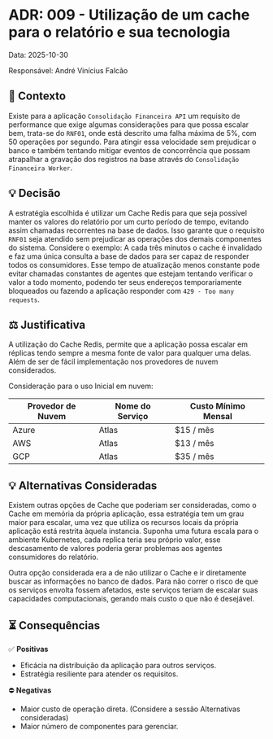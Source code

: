 
# ADR: 009 - Utilização de um cache para o relatório e sua tecnologia

Data: 2025-10-30

Responsável: André Vinícius Falcão

## :open_book: Contexto
Existe para a aplicação `Consolidação Financeira API` um requisito de performance que exige algumas considerações para que possa escalar bem, trata-se do `RNF01`, onde está descrito uma falha máxima de 5%, com 50 operações por segundo. Para atingir essa velocidade sem prejudicar o banco e também tentando mitigar eventos de concorrência que possam atrapalhar a gravação dos registros na base através do `Consolidação Financeira Worker`.
  

## :bulb: Decisão
A estratégia escolhida é utilizar um Cache Redis para que seja possível manter os valores do relatório por um curto período de tempo, evitando assim chamadas recorrentes na base de dados. Isso garante que o requisito `RNF01` seja atendido sem prejudicar as operações dos demais componentes do sistema. Considere o exemplo: A cada três minutos o cache é invalidado e faz uma única consulta a base de dados para ser capaz de responder todos os consumidores. Esse tempo de atualização menos constante pode evitar chamadas constantes de agentes que estejam tentando verificar o valor a todo momento, podendo ter seus endereços temporariamente bloqueados ou fazendo a aplicação responder com `429 - Too many requests`.

## :balance_scale: Justificativa
A utilização do Cache Redis, permite que a aplicação possa escalar em réplicas tendo sempre a mesma fonte de valor para qualquer uma delas.  Além de ser de fácil implementação nos provedores de nuvem considerados.

Consideração para o uso Inicial em nuvem:

| Provedor de Nuvem | Nome do Serviço | Custo Mínimo Mensal |
|--|--|--|
| Azure | Atlas | $15 / mês  |
| AWS | Atlas  | $13 / mês  |
| GCP | Atlas  | $35 / mês  |

## :bulb: Alternativas Consideradas

Existem outras opções de Cache que poderiam ser consideradas, como o Cache em memória da própria aplicação, essa estratégia tem um grau maior para escalar, uma vez que utiliza os recursos locais da própria aplicação está restrita àquela instancia. Suponha uma futura escala para o ambiente Kubernetes, cada replica teria seu próprio valor, esse descasamento de valores poderia gerar problemas aos agentes consumidores do relatório.

Outra opção considerada era a de não utilizar o Cache  e ir diretamente buscar as informações no banco de dados. Para não correr o risco de que os serviços envolta fossem afetados, este serviços teriam de escalar suas capacidades computacionais, gerando mais custo o que não é desejável.


## :hourglass_flowing_sand: **Consequências**
:white_check_mark: **Positivas**
- Eficácia na distribuição da aplicação para outros serviços.
- Estratégia resiliente para atender os requisitos.

:no_entry: **Negativas**
- Maior custo de operação direta. (Considere a sessão Alternativas consideradas)
- Maior número de componentes para gerenciar.
